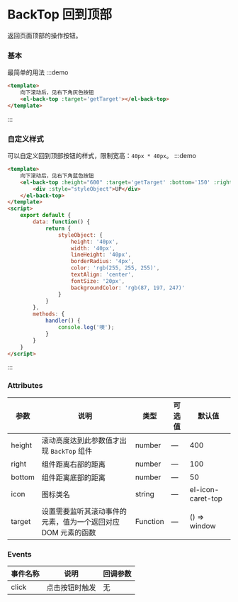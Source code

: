<style>
    #back-top-target {
        height: 400px;
        border: solid 1px #ddd;
        padding: 20px;
        margin: 20px;
        overflow: auto;
    }
    #back-top-target div {
        height: 280px;
    }

</style>

<script>
    export default {
        data() {
            return {
                customStyle: {
                    height: '40px',
                    width: '40px',
                    lineHeight: '40px',
                    borderRadius: '4px',
                    color: 'rgb(255, 255, 255)',
                    textAlign: 'center',
                    fontSize: '20px',
                    backgroundColor: 'rgb(10, 220, 80)'
                },
                styleObject: {
                    height: '40px',
                    width: '40px',
                    lineHeight: '40px',
                    borderRadius: '4px',
                    color: 'rgb(255, 255, 255)',
                    textAlign: 'center',
                    fontSize: '20px',
                    backgroundColor: 'rgb(87, 197, 247)'
                }
            }
        },
        methods: {
            handler() {
                console.log('噢');
            },
            getTarget() {
                const el = window.document.getElementsByClassName('page-component__scroll el-scrollbar')[0].children[0];
                return el;
            },
            getTarget1() {
                return document.getElementById("back-top-target");
            }

        }
    }
</script>


# BackTop 回到顶部

返回页面顶部的操作按钮。

### 基本
最简单的用法
:::demo
```html
<template>
    向下滚动后，见右下角灰色按钮
    <el-back-top :target='getTarget'></el-back-top>
</template>
```
:::

### 自定义样式
可以自定义回到顶部按钮的样式，限制宽高：`40px * 40px`。
:::demo
```html
<template>
    向下滚动后，见右下角蓝色按钮
    <el-back-top :height="600" :target='getTarget' :bottom='150' :right='50' @click="handler">
        <div :style="styleObject">UP</div>
    </el-back-top>
</template>
<script>
    export default {
        data: function() {
            return {
                styleObject: {
                    height: '40px',
                    width: '40px',
                    lineHeight: '40px',
                    borderRadius: '4px',
                    color: 'rgb(255, 255, 255)',
                    textAlign: 'center',
                    fontSize: '20px',
                    backgroundColor: 'rgb(87, 197, 247)'
                }
            }
        },
        methods: {
            handler() {
                console.log('噢');
            }
        }
    }
</script>
```
:::

### Attributes
| 参数        | 说明           | 类型               | 可选值 | 默认值       |
|-------------|----------------|--------------------|-------|--------------|
| height    | 滚动高度达到此参数值才出现 `BackTop` 组件 | number | — | 400        |
| right     | 组件距离右部的距离 | number | — | 100        |
| bottom    | 组件距离底部的距离 | number | — | 50         |
| icon      | 图标类名 | string | — | el-icon-caret-top   |
| target    | 设置需要监听其滚动事件的元素，值为一个返回对应 DOM 元素的函数 | Function | — | () => window |

### Events
| 事件名称 | 说明 | 回调参数 |
|----------|--------|----------|
| click | 点击按钮时触发   | 无 |